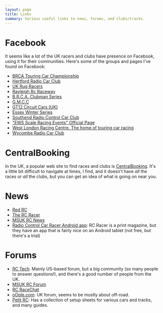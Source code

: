 ```yaml
---
layout: page
title: Links
summary: Various useful links to news, forums, and clubs/tracks.
---
```


Facebook
========

It seems like a lot of the UK racers and clubs have presence on Facebook, using
it for their communities. Here's some of the groups and pages I've found on
Facebook:

 - [BRCA Touring Car Championship](https://www.facebook.com/groups/brcatcnationals/)
 - [Hertford Radio Car Club](https://www.facebook.com/groups/337059326393117/)
 - [UK Rug Racers](https://www.facebook.com/groups/138650836179015/)
 - [Rayleigh Rc Raceway](https://www.facebook.com/groups/612529425499613/)
 - [B.R.C.A. Clubman Series](https://www.facebook.com/groups/318376411544938/)
 - [G.M.C.C](https://www.facebook.com/groups/164559653634570/)
 - [GT12 Circuit Cars (UK)](https://www.facebook.com/groups/336445139755237/)
 - [Essex Winter Series](https://www.facebook.com/groups/186277866048/)
 - [Southend Radio Control Car Club](https://www.facebook.com/groups/353754291374564/)
 - ["EWS Scale Racing Events" Official Page](https://www.facebook.com/groups/1416808218608318/)
 - [West London Racing Centre. The home of touring car racing](https://www.facebook.com/groups/39138999577/)
 - [Wycombe Radio Car Club](https://www.facebook.com/WycombeRadioCarClub)

CentralBooking
==============

In the UK, a popular web site to find races and clubs is
[CentralBooking](http://www.centralbooking.org/). It's a little bit difficult
to navigate at times, I find, and it doesn't have *all* the races or *all* the
clubs, but you can get an idea of what is going on near you.

News
====

 - [Red RC](http://www.redrc.net/)
 - [The RC Racer](http://www.thercracer.com/)
 - [MSUK RC News](http://www.msuk-forum.co.uk/)
 - [Radio Control Car Racer Android app](https://play.google.com/store/apps/details?id=com.triactivemedia.radiocontrolcarracer): RC Racer is a print magazine, but they have an app that is fairly nice on an Android tablet (not free, but there's a trial)

Forums
======

 - [RC Tech](http://www.rctech.net/forum/): Mainly US-based forum, but a big community (so many people to answer questions!), and there's a good number of people from the UK.
 - [MSUK RC Forum](http://www.msuk-forum.co.uk/index)
 - [RC RaceChat](http://rcracechat.com/)
 - [oOple.com](http://www.oople.com/forums/): UK forum, seems to be mostly about off-road.
 - [Petit RC](http://www.petitrc.com/): Has a collection of setup sheets for various cars and tracks, and many guides.
